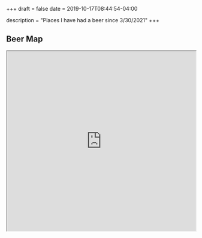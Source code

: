 +++ 
draft = false
date = 2019-10-17T08:44:54-04:00

description = "Places I have had a beer since 3/30/2021"
+++

## Beer Map 
<iframe src="https://www.google.com/maps/d/u/0/embed?mid=1VIZsKOAGLqV5LVzGRwjNZDptthQ8fp0V&ll=35.68356553951809%2C-84.5811412288553&z=4" width="100%" height="480"></iframe>